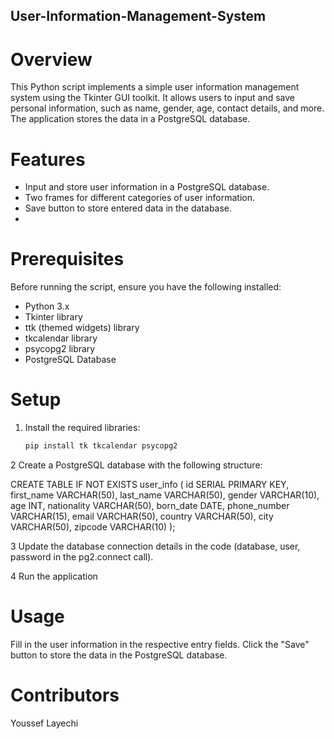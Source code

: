 ## User-Information-Management-System

# Overview
This Python script implements a simple user information management system using the Tkinter GUI toolkit. It allows users to input and save personal information, such as name, gender, age, contact details, and more. The application stores the data in a PostgreSQL database.

# Features
- Input and store user information in a PostgreSQL database.
- Two frames for different categories of user information.
- Save button to store entered data in the database.
- 
# Prerequisites
Before running the script, ensure you have the following installed:

- Python 3.x
- Tkinter library
- ttk (themed widgets) library
- tkcalendar library
- psycopg2 library
- PostgreSQL Database




# Setup
1. Install the required libraries:
   ```bash
   pip install tk tkcalendar psycopg2
   
2 Create a PostgreSQL database with the following structure:

CREATE TABLE IF NOT EXISTS user_info (
    id SERIAL PRIMARY KEY,
    first_name VARCHAR(50),
    last_name VARCHAR(50),
    gender VARCHAR(10),
    age INT,
    nationality VARCHAR(50),
    born_date DATE,
    phone_number VARCHAR(15),
    email VARCHAR(50),
    country VARCHAR(50),
    city VARCHAR(50),
    zipcode VARCHAR(10)
);

3 Update the database connection details in the code (database, user, password in the pg2.connect call).

4 Run the application 

# Usage
Fill in the user information in the respective entry fields.
Click the "Save" button to store the data in the PostgreSQL database.

# Contributors
Youssef Layechi
